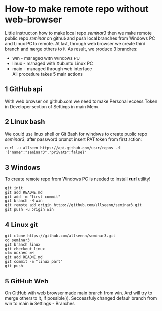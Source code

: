 # How-to make remote repo without web-browser
Little instruction how to make local repo *seminar3* then we make remote public repo *seminar* on github and push local branches from Windows PC and Linux PC to remote. At last, through web browser we create third branch and merge others to it.
As result, we produce 3 branches:
+ win - managed with Windows PC 
+ linux - managed with Xubuntu Linux PC
+ main - managed through web interface  
All procedure takes 5 main actions

## 1 GitHub api
With web browser on github.com we need to make Personal Access Token in Developer section of Settings in main Menu.

## 2 Linux bash
We could use linux shell or Git Bash for windows to create public repo *seminar3*, after password prompt insert PAT token from first action:
```
curl -u allseen https://api.github.com/user/repos -d '{"name":"seminar3","private":false}'
```
## 3 Windows
To create remote repo from Windows PC is needed to install **curl** utility!
```
git init
git add README.md
git add -m "first commit"
git branch -M win
git remote add origin https://github.com/allseenn/seminar3.git
git push -u origin win
```
## 4 Linux git
```
git clone https://github.com/allseenn/seminar3.git
cd seminar3
git branch linux
git checkout linux
vim README.md
git add README.md
git commit -m "linux part"
git push
```
## 5 GitHub Web
On GitHub with web browser made main branch from win.
And will try to merge others to it, if possible )).
Seccessfuly changed default branch from win to main
in Settings - Branches
